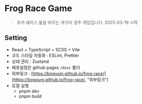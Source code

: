 # Frog Race Game

> 포커 레이스 룰을 따르는 개구리 경주 게임입니다.
> 2025-03-19 시작

## Setting

- React + TypeScript + SCSS + Vite
- 코드 스타일 자동화 : ESLint, Prettier
- 상태 관리 : Zustand
- 배포설정은 github pages ```/dosc``` 폴더
- 외부링크 : [https://bogyuni.github.io/frog-race/](https://bogyuni.github.io/frog-race/, "외부링크")
- 로컬 실행 
  - pnpm dev
  - pnpm build